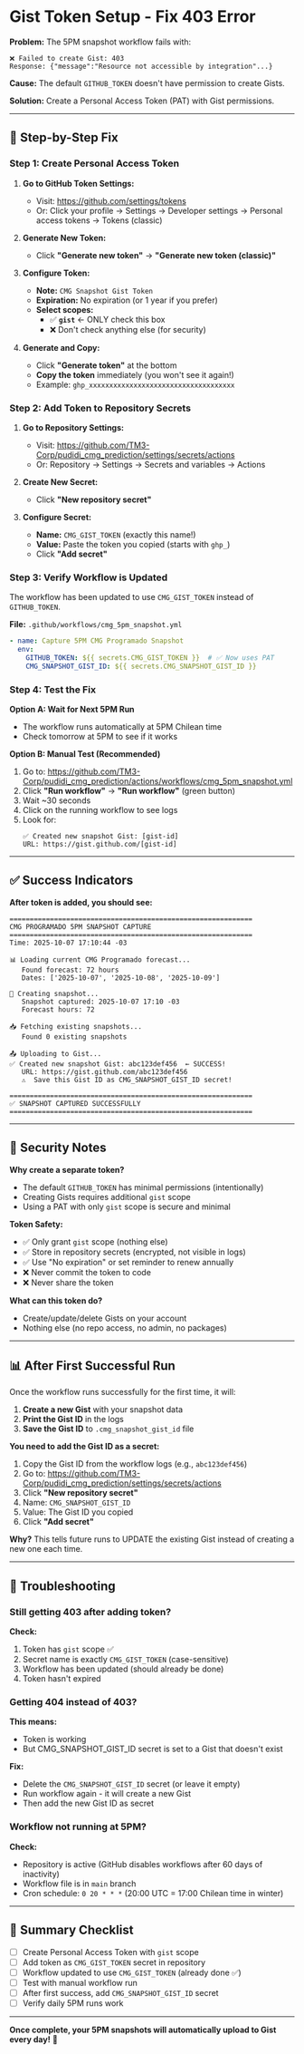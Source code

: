 # Gist Token Setup - Fix 403 Error

**Problem:** The 5PM snapshot workflow fails with:
```
❌ Failed to create Gist: 403
Response: {"message":"Resource not accessible by integration"...}
```

**Cause:** The default `GITHUB_TOKEN` doesn't have permission to create Gists.

**Solution:** Create a Personal Access Token (PAT) with Gist permissions.

---

## 📝 Step-by-Step Fix

### Step 1: Create Personal Access Token

1. **Go to GitHub Token Settings:**
   - Visit: https://github.com/settings/tokens
   - Or: Click your profile → Settings → Developer settings → Personal access tokens → Tokens (classic)

2. **Generate New Token:**
   - Click **"Generate new token"** → **"Generate new token (classic)"**

3. **Configure Token:**
   - **Note:** `CMG Snapshot Gist Token`
   - **Expiration:** No expiration (or 1 year if you prefer)
   - **Select scopes:**
     - ✅ **`gist`** ← ONLY check this box
     - ❌ Don't check anything else (for security)

4. **Generate and Copy:**
   - Click **"Generate token"** at the bottom
   - **Copy the token** immediately (you won't see it again!)
   - Example: `ghp_xxxxxxxxxxxxxxxxxxxxxxxxxxxxxxxxxxxx`

### Step 2: Add Token to Repository Secrets

1. **Go to Repository Settings:**
   - Visit: https://github.com/TM3-Corp/pudidi_cmg_prediction/settings/secrets/actions
   - Or: Repository → Settings → Secrets and variables → Actions

2. **Create New Secret:**
   - Click **"New repository secret"**

3. **Configure Secret:**
   - **Name:** `CMG_GIST_TOKEN` (exactly this name!)
   - **Value:** Paste the token you copied (starts with `ghp_`)
   - Click **"Add secret"**

### Step 3: Verify Workflow is Updated

The workflow has been updated to use `CMG_GIST_TOKEN` instead of `GITHUB_TOKEN`.

**File:** `.github/workflows/cmg_5pm_snapshot.yml`
```yaml
- name: Capture 5PM CMG Programado Snapshot
  env:
    GITHUB_TOKEN: ${{ secrets.CMG_GIST_TOKEN }}  # ✅ Now uses PAT
    CMG_SNAPSHOT_GIST_ID: ${{ secrets.CMG_SNAPSHOT_GIST_ID }}
```

### Step 4: Test the Fix

**Option A: Wait for Next 5PM Run**
- The workflow runs automatically at 5PM Chilean time
- Check tomorrow at 5PM to see if it works

**Option B: Manual Test (Recommended)**
1. Go to: https://github.com/TM3-Corp/pudidi_cmg_prediction/actions/workflows/cmg_5pm_snapshot.yml
2. Click **"Run workflow"** → **"Run workflow"** (green button)
3. Wait ~30 seconds
4. Click on the running workflow to see logs
5. Look for:
   ```
   ✅ Created new snapshot Gist: [gist-id]
   URL: https://gist.github.com/[gist-id]
   ```

---

## ✅ Success Indicators

**After token is added, you should see:**

```
============================================================
CMG PROGRAMADO 5PM SNAPSHOT CAPTURE
============================================================
Time: 2025-10-07 17:10:44 -03

📊 Loading current CMG Programado forecast...
   Found forecast: 72 hours
   Dates: ['2025-10-07', '2025-10-08', '2025-10-09']

📸 Creating snapshot...
   Snapshot captured: 2025-10-07 17:10 -03
   Forecast hours: 72

📥 Fetching existing snapshots...
   Found 0 existing snapshots

📤 Uploading to Gist...
✅ Created new snapshot Gist: abc123def456  ← SUCCESS!
   URL: https://gist.github.com/abc123def456
   ⚠️  Save this Gist ID as CMG_SNAPSHOT_GIST_ID secret!

============================================================
✅ SNAPSHOT CAPTURED SUCCESSFULLY
============================================================
```

---

## 🔐 Security Notes

**Why create a separate token?**
- The default `GITHUB_TOKEN` has minimal permissions (intentionally)
- Creating Gists requires additional `gist` scope
- Using a PAT with only `gist` scope is secure and minimal

**Token Safety:**
- ✅ Only grant `gist` scope (nothing else)
- ✅ Store in repository secrets (encrypted, not visible in logs)
- ✅ Use "No expiration" or set reminder to renew annually
- ❌ Never commit the token to code
- ❌ Never share the token

**What can this token do?**
- Create/update/delete Gists on your account
- Nothing else (no repo access, no admin, no packages)

---

## 📊 After First Successful Run

Once the workflow runs successfully for the first time, it will:

1. **Create a new Gist** with your snapshot data
2. **Print the Gist ID** in the logs
3. **Save the Gist ID** to `.cmg_snapshot_gist_id` file

**You need to add the Gist ID as a secret:**

1. Copy the Gist ID from the workflow logs (e.g., `abc123def456`)
2. Go to: https://github.com/TM3-Corp/pudidi_cmg_prediction/settings/secrets/actions
3. Click **"New repository secret"**
4. Name: `CMG_SNAPSHOT_GIST_ID`
5. Value: The Gist ID you copied
6. Click **"Add secret"**

**Why?** This tells future runs to UPDATE the existing Gist instead of creating a new one each time.

---

## 🐛 Troubleshooting

### Still getting 403 after adding token?

**Check:**
1. Token has `gist` scope ✅
2. Secret name is exactly `CMG_GIST_TOKEN` (case-sensitive)
3. Workflow has been updated (should already be done)
4. Token hasn't expired

### Getting 404 instead of 403?

**This means:**
- Token is working
- But CMG_SNAPSHOT_GIST_ID secret is set to a Gist that doesn't exist

**Fix:**
- Delete the `CMG_SNAPSHOT_GIST_ID` secret (or leave it empty)
- Run workflow again - it will create a new Gist
- Then add the new Gist ID as secret

### Workflow not running at 5PM?

**Check:**
- Repository is active (GitHub disables workflows after 60 days of inactivity)
- Workflow file is in `main` branch
- Cron schedule: `0 20 * * *` (20:00 UTC = 17:00 Chilean time in winter)

---

## 📝 Summary Checklist

- [ ] Create Personal Access Token with `gist` scope
- [ ] Add token as `CMG_GIST_TOKEN` secret in repository
- [ ] Workflow updated to use `CMG_GIST_TOKEN` (already done ✅)
- [ ] Test with manual workflow run
- [ ] After first success, add `CMG_SNAPSHOT_GIST_ID` secret
- [ ] Verify daily 5PM runs work

---

**Once complete, your 5PM snapshots will automatically upload to Gist every day!** 🎉
